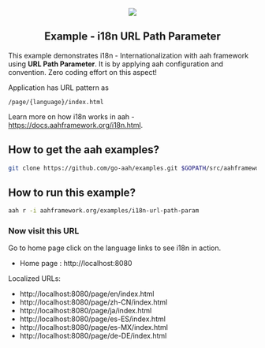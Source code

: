 <p align="center">
  <img src="https://cdn.aahframework.org/assets/img/aah-logo-64x64.png" />
  <h2 align="center">Example - i18n URL Path Parameter</h2>
</p>

This example demonstrates i18n - Internationalization with aah framework using **URL Path Parameter**. It is by applying aah configuration and convention. Zero coding effort on this aspect!

Application has URL pattern as 

```
/page/{language}/index.html
```

Learn more on how i18n works in aah - https://docs.aahframework.org/i18n.html.

## How to get the aah examples?

```bash
git clone https://github.com/go-aah/examples.git $GOPATH/src/aahframework.org/examples
```

## How to run this example?

```bash
aah r -i aahframework.org/examples/i18n-url-path-param
```

### Now visit this URL

Go to home page click on the language links to see i18n in action.

  * Home page : http://localhost:8080

Localized URLs:

- http://localhost:8080/page/en/index.html
- http://localhost:8080/page/zh-CN/index.html
- http://localhost:8080/page/ja/index.html
- http://localhost:8080/page/es-ES/index.html
- http://localhost:8080/page/es-MX/index.html
- http://localhost:8080/page/de-DE/index.html 

